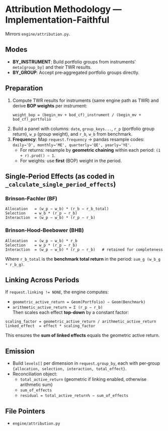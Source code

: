 # Attribution Methodology — Implementation-Faithful

Mirrors `engine/attribution.py`.

## Modes
- **BY_INSTRUMENT**: Build portfolio groups from instruments’ `meta[group_by]` and their TWR results.
- **BY_GROUP**: Accept pre‑aggregated portfolio groups directly.

## Preparation
1. Compute TWR results for instruments (same engine path as TWR) and derive **BOP weights** per instrument:
   ```text
   weight_bop = (begin_mv + bod_cf)_instrument / (begin_mv + bod_cf)_portfolio
   ```
2. Build a panel with columns: `date`, `group_keys...`, `r_p` (portfolio group return), `w_p` (group weight), and `r_b`, `w_b` from benchmark.
3. **Frequency**: Map `request.frequency` → pandas resample codes:  
   `daily→'D', monthly→'ME', quarterly→'QE', yearly→'YE'`.
   - For returns: resample by **geometric chaining** within each period: `(1 + r).prod() − 1`.
   - For weights: use **first** (BOP) weight in the period.

## Single‑Period Effects (as coded in `_calculate_single_period_effects`)  

### Brinson‑Fachler (BF)
```text
Allocation   = (w_p − w_b) * (r_b − r_b_total)
Selection    = w_b * (r_p − r_b)
Interaction  = (w_p − w_b) * (r_p − r_b)
```

### Brinson‑Hood‑Beebower (BHB)
```text
Allocation   = (w_p − w_b) * r_b
Selection    = w_p * (r_p − r_b)
Interaction  = (w_p − w_b) * (r_p − r_b)   # retained for completeness
```

Where `r_b_total` is the **benchmark total return** in the period: `sum_g (w_b_g * r_b_g)`.

## Linking Across Periods
If `request.linking != NONE`, the engine computes:
- `geometric_active_return = Geom(Portfolio) − Geom(Benchmark)`
- `arithmetic_active_return = Σ (r_p − r_b)`  
Then scales each effect **top‑down** by a constant factor:
```text
scaling_factor = geometric_active_return / arithmetic_active_return
linked_effect  = effect * scaling_factor
```
This ensures the **sum of linked effects** equals the geometric active return.

## Emission
- Build `levels[]` per dimension in `request.group_by`, each with per‑group `{allocation, selection, interaction, total_effect}`.
- Reconciliation object:
  - `total_active_return` (geometric if linking enabled, otherwise arithmetic sum)
  - `sum_of_effects`
  - `residual = total_active_return% − sum_of_effects`

## File Pointers
- `engine/attribution.py`
